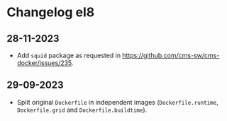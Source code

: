# Changelog el8

## 28-11-2023
* Add `squid` package as requested in https://github.com/cms-sw/cms-docker/issues/235.

## 29-09-2023
* Split original `Dockerfile` in independent images (`Dockerfile.runtime`,
`Dockerfile.grid` and `Dockerfile.buildtime`).
